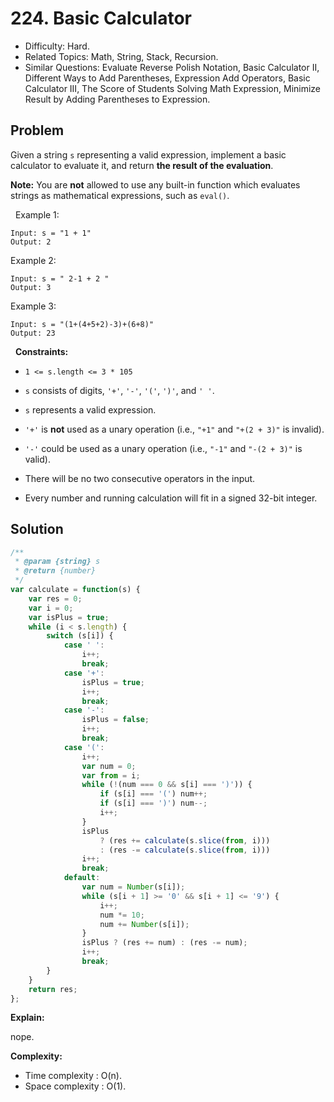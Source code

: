 # 224. Basic Calculator

- Difficulty: Hard.
- Related Topics: Math, String, Stack, Recursion.
- Similar Questions: Evaluate Reverse Polish Notation, Basic Calculator II, Different Ways to Add Parentheses, Expression Add Operators, Basic Calculator III, The Score of Students Solving Math Expression, Minimize Result by Adding Parentheses to Expression.

## Problem

Given a string `s` representing a valid expression, implement a basic calculator to evaluate it, and return **the result of the evaluation**.

**Note:** You are **not** allowed to use any built-in function which evaluates strings as mathematical expressions, such as `eval()`.

 
Example 1:

```
Input: s = "1 + 1"
Output: 2
```

Example 2:

```
Input: s = " 2-1 + 2 "
Output: 3
```

Example 3:

```
Input: s = "(1+(4+5+2)-3)+(6+8)"
Output: 23
```

 
**Constraints:**


	
- `1 <= s.length <= 3 * 105`
	
- `s` consists of digits, `'+'`, `'-'`, `'('`, `')'`, and `' '`.
	
- `s` represents a valid expression.
	
- `'+'` is **not** used as a unary operation (i.e., `"+1"` and `"+(2 + 3)"` is invalid).
	
- `'-'` could be used as a unary operation (i.e., `"-1"` and `"-(2 + 3)"` is valid).
	
- There will be no two consecutive operators in the input.
	
- Every number and running calculation will fit in a signed 32-bit integer.



## Solution

```javascript
/**
 * @param {string} s
 * @return {number}
 */
var calculate = function(s) {
    var res = 0;
    var i = 0;
    var isPlus = true;
    while (i < s.length) {
        switch (s[i]) {
            case ' ':
                i++;
                break;
            case '+':
                isPlus = true;
                i++;
                break;
            case '-':
                isPlus = false;
                i++;
                break;
            case '(':
                i++;
                var num = 0;
                var from = i;
                while (!(num === 0 && s[i] === ')')) {
                    if (s[i] === '(') num++;
                    if (s[i] === ')') num--;
                    i++;
                }
                isPlus
                    ? (res += calculate(s.slice(from, i)))
                    : (res -= calculate(s.slice(from, i)))
                i++;
                break;
            default:
                var num = Number(s[i]);
                while (s[i + 1] >= '0' && s[i + 1] <= '9') {
                    i++;
                    num *= 10;
                    num += Number(s[i]);
                }
                isPlus ? (res += num) : (res -= num);
                i++;
                break;
        }
    }
    return res;
};
```

**Explain:**

nope.

**Complexity:**

* Time complexity : O(n).
* Space complexity : O(1).
